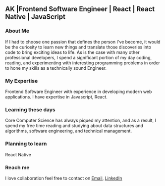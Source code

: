 ## AK  |Frontend Software Engineer | React | React Native | JavaScript
### About Me
If I had to choose one passion that defines the person I've become, it would be the curiosity to learn new things and translate those discoveries into code to bring exciting ideas to life. As is the case with many other professional developers, I spend a significant portion of my day coding, reading, and experimenting with interesting programming problems in order to hone my skills as a technically sound Engineer.
### My Expertise
Frontend Software Engineer with experience in developing modern web applications. I have expertise in Javascript, React.
### Learning these days
Core Computer Science has always piqued my attention, and as a result, I spend my free time reading and studying about data structures and algorithms, software engineering, and technical management.
### Planning to learn
React Native
### Reach me
I love collaboration feel free to contact on [Email](mailto:aurangzebkh1990@gmail.com), [LinkedIn](https://www.linkedin.com/in/aurangzeb-khan-760946141/) 

